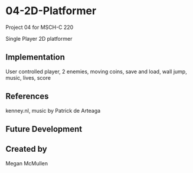 # 04-2D-Platformer
Project 04 for MSCH-C 220

Single Player 2D platformer 

## Implementation
User controlled player, 2 enemies, moving coins, save and load, wall jump,
music, lives, score

## References
kenney.nl, music by Patrick de Arteaga 

## Future Development

## Created by
Megan McMullen
